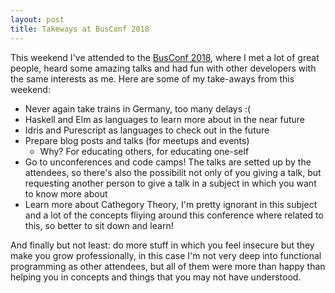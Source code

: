```yaml
---
layout: post
title: Takeways at BusConf 2018
---
```


 This weekend I've attended to the [BusConf 2018](http://www.bus-conf.org/), where I met a lot
of great people, heard some amazing talks and had fun with other developers with the same interests
as me.
 Here are some of my take-aways from this weekend:

* Never again take trains in Germany, too many delays :(
* Haskell and Elm as languages to learn more about in the near future
* Idris and Purescript as languages to check out in the future
* Prepare blog posts and talks (for meetups and events)
  * Why? For educating others, for educating one-self
* Go to unconferences and code camps! The talks are setted up by the attendees, so there's also the possibilit
  not only of you giving a talk, but requesting another person to give a talk in a subject in which you want to know more about
* Learn more about Cathegory Theory, I'm pretty ignorant in this subject and a lot of the concepts fliying around
  this conference where related to this, so better to sit down and learn!

And finally but not least: do more stuff in which you feel insecure but they make you grow professionally, in this case I'm not very deep into functional programming as other attendees, but all of them were more than happy than helping you in concepts and things that you may not have understood.
